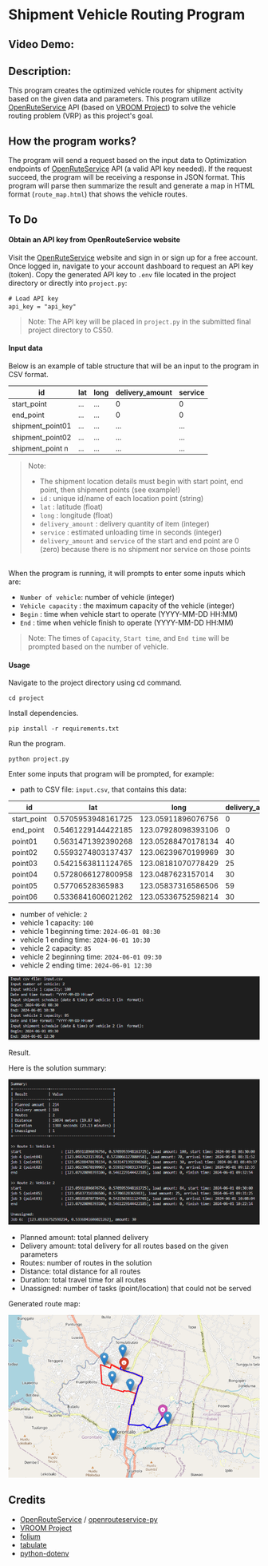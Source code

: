 # Shipment Vehicle Routing Program
## Video Demo:
## Description:
This program creates the optimized vehicle routes for shipment activity based on the given data and parameters. This program utilize [OpenRuteService](https://openrouteservice.org/) API (based on [VROOM Project](https://github.com/VROOM-Project/vroom)) to solve the vehicle routing problem (VRP) as this project's goal.

## How the program works?
The program will send a request based on the input data to Optimization endpoints of [OpenRuteService](https://openrouteservice.org/) API (a valid 
API key needed). If the request succeed, the program will be receiving a response in JSON format. This program will parse then summarize the result and generate a map in HTML format (`route_map.html`) that shows the vehicle routes.

## To Do
#### Obtain an API key from OpenRouteService website
Visit the [OpenRuteService](https://openrouteservice.org/) website and sign in or sign up for a free account. Once logged in, navigate to your account dashboard to request an API key (token). Copy the generated API key to `.env` 
file located in the project directory or directly into `project.py`:
```commandline
# Load API key
api_key = "api_key"
```
> Note: The API key will be placed in `project.py`  in the submitted final project directory to CS50.


#### Input data
Below is an example of table structure that will be an input to the program in CSV format.

| id               | lat                | long               | delivery_amount | service |
| ---------------- | ------------------ | ------------------ | --------------- | ------- |
| start_point      | ... | ... | 0               | 0       |
| end_point        | ... | ... | 0               | 0       |
| shipment_point01 | ... | ... | ...             | ...    |
| shipment_point02 | ... | ... | ...             | ...     |
| shipment_point n  | ...                | ...                | ...             | ...     |

> Note:
> * The shipment location details must begin with start point, end point, then shipment points (see example!)
> * `id` : unique id/name of each location point (string)
> * `lat` : latitude (float)
> * `long` : longitude (float)
> * `delivery_amount` : delivery quantity of item (integer)
> * `service` : estimated unloading time in seconds (integer)
> * `delivery_amount` and `service` of the start and end point are 0 (zero) because there is no shipment nor service on those points

<br>
When the program is running, it will prompts to enter some inputs which are:

* `Number of vehicle`: number of vehicle (integer)
* `Vehicle capacity` : the maximum capacity of the vehicle (integer)
* `Begin` : time when vehicle start to operate (YYYY-MM-DD HH:MM)
* `End` : time when vehicle finish to operate (YYYY-MM-DD HH:MM)
> Note: The times of `Capacity`, `Start time`, and `End time` will be prompted based on the number of vehicle. 

#### Usage
Navigate to the project directory using cd command.
```
cd project
```
Install dependencies.
```commandline
pip install -r requirements.txt
```
Run the program.
```
python project.py
```
Enter some inputs that program will be prompted, for example:
* path to CSV file: `input.csv`, that contains this data:

| id          | lat                | long               | delivery_amount | service |
| ----------- | ------------------ | ------------------ | --------------- | ------- |
| start_point | 0.5705953948161725 | 123.05911896076756 | 0               | 0       |
| end_point   | 0.5461229144422185 | 123.07928098393106 | 0               | 0       |
| point01     | 0.5631471392390268 | 123.05288470178134 | 40              | 1200    |
| point02     | 0.5593274803137437 | 123.06239670199969 | 30              | 900     |
| point03     | 0.5421563811124765 | 123.08181070778429 | 25              | 750     |
| point04     | 0.5728066127800958 | 123.0487623157014  | 30              | 900     |
| point05     | 0.57706528365983   | 123.05837316586506 | 59              | 1770    |
| point06     | 0.5336841606021262 | 123.05336752598214 | 30              | 900     |


* number of vehicle: `2`
* vehicle 1 capacity: `100`
* vehicle 1 beginning time: `2024-06-01 08:30`
* vehicle 1 ending time: `2024-06-01 10:30`
* vehicle 2 capacity: `85`
* vehicle 2 beginning time: `2024-06-01 09:30`
* vehicle 2 ending time: `2024-06-01 12:30`

![alt text](img/img001-input.png)

Result.

Here is the solution summary:

![alt text](img/img002-result.png)

* Planned amount: total planned delivery
* Delivery amount: total delivery for all routes based on the given parameters
* Routes: number of routes in the solution
* Distance: total distance for all routes
* Duration: total travel time for all routes
* Unassigned: number of tasks (point/location) that could not be served

Generated route map:

![alt text](img/img003-route_map.png)


## Credits
* [OpenRouteService](https://openrouteservice.org/) / [openrouteservice-py](https://openrouteservice-py.readthedocs.io/en/latest/)
* [VROOM Project](https://github.com/VROOM-Project/vroom)
* [folium](https://python-visualization.github.io/folium/latest/)
* [tabulate](https://pypi.org/project/tabulate/)
* [python-dotenv](https://pypi.org/project/python-dotenv/)
